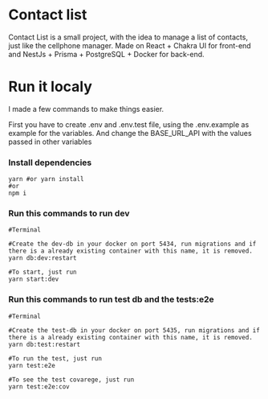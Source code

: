 
# Contact list
Contact List is a small project, with the idea to manage a list of contacts, just like the cellphone manager. Made on React + Chakra UI for front-end and NestJs + Prisma + PostgreSQL + Docker for back-end.

# Run it localy
I made a few commands to make things easier.

First you have to create .env and .env.test file, using the .env.example as example for the variables. And change the BASE_URL_API with the values passed in other variables

### Install dependencies

```
yarn #or yarn install
#or
npm i
```

### Run this commands to run dev

```
#Terminal

#Create the dev-db in your docker on port 5434, run migrations and if there is a already existing container with this name, it is removed.
yarn db:dev:restart

#To start, just run
yarn start:dev

```

### Run this commands to run test db and the tests:e2e

```
#Terminal

#Create the test-db in your docker on port 5435, run migrations and if there is a already existing container with this name, it is removed.
yarn db:test:restart

#To run the test, just run
yarn test:e2e

#To see the test covarege, just run
yarn test:e2e:cov

```

